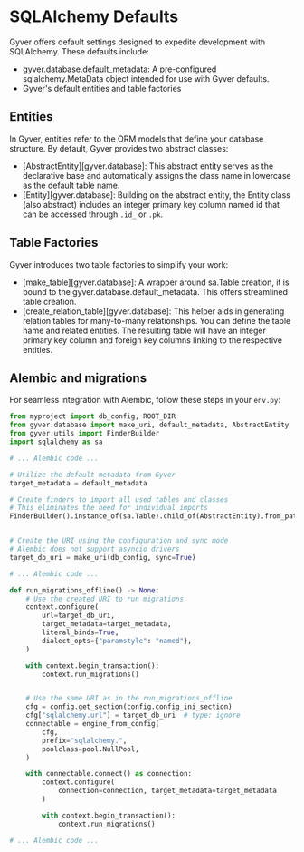 # SQLAlchemy Defaults

Gyver offers default settings designed to expedite development with SQLAlchemy. These defaults include:

- gyver.database.default_metadata: A pre-configured sqlalchemy.MetaData object intended for use with Gyver defaults.
- Gyver's default entities and table factories

## Entities

In Gyver, entities refer to the ORM models that define your database structure. By default, Gyver provides two abstract classes:

* [AbstractEntity][gyver.database]: This abstract entity serves as the declarative base and automatically assigns the class name in lowercase as the default table name.
* [Entity][gyver.database]: Building on the abstract entity, the Entity class (also abstract) includes an integer primary key column named id that can be accessed through `.id_` or `.pk`.

## Table Factories

Gyver introduces two table factories to simplify your work:

* [make_table][gyver.database]: A wrapper around sa.Table creation, it is bound to the gyver.database.default_metadata. This offers streamlined table creation.
* [create_relation_table][gyver.database]: This helper aids in generating relation tables for many-to-many relationships. You can define the table name and related entities. The resulting table will have an integer primary key column and foreign key columns linking to the respective entities.


## Alembic and migrations

For seamless integration with Alembic, follow these steps in your `env.py`:

```python
from myproject import db_config, ROOT_DIR
from gyver.database import make_uri, default_metadata, AbstractEntity
from gyver.utils import FinderBuilder
import sqlalchemy as sa

# ... Alembic code ...

# Utilize the default metadata from Gyver
target_metadata = default_metadata

# Create finders to import all used tables and classes
# This eliminates the need for individual imports
FinderBuilder().instance_of(sa.Table).child_of(AbstractEntity).from_path(ROOT_DIR).find()


# Create the URI using the configuration and sync mode
# Alembic does not support asyncio drivers
target_db_uri = make_uri(db_config, sync=True)

# ... Alembic code ...

def run_migrations_offline() -> None:
    # Use the created URI to run migrations
    context.configure(
        url=target_db_uri,
        target_metadata=target_metadata,
        literal_binds=True,
        dialect_opts={"paramstyle": "named"},
    )

    with context.begin_transaction():
        context.run_migrations()


    # Use the same URI as in the run_migrations_offline
    cfg = config.get_section(config.config_ini_section)
    cfg["sqlalchemy.url"] = target_db_uri  # type: ignore
    connectable = engine_from_config(
        cfg,
        prefix="sqlalchemy.",
        poolclass=pool.NullPool,
    )

    with connectable.connect() as connection:
        context.configure(
            connection=connection, target_metadata=target_metadata
        )

        with context.begin_transaction():
            context.run_migrations()

# ... Alembic code ...

```
